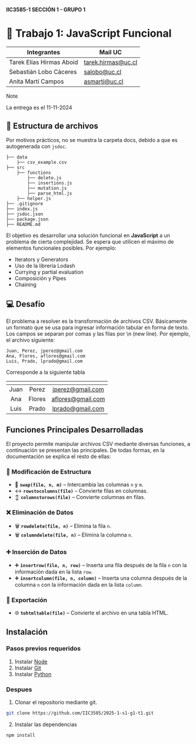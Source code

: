 #### IIC3585-1 SECCIÓN 1 - GRUPO 1
# 🤖 Trabajo 1: JavaScript Funcional

| Integrantes | Mail UC |
|-|-|
| Tarek Elías Hirmas Aboid | tarek.hirmas@uc.cl |
| Sebastián Lobo Cáceres | salobo@uc.cl|
| Anita Martí Campos | asmarti@uc.cl |

> [!NOTE]
> La entrega es el 11-11-2024

## 📁 Estructura de archivos
Por motivos prácticos, no se muestra la carpeta docs, debido a que es autogenerada con ```jsdoc```.
```
├── data
    ├── csv_example.csv
├── src
    ├── functions
        ├── delete.js
        ├── insertions.js
        ├── mutation.js
        ├── parse_html.js
    ├── helper.js
├── .gitignore
├── index.js
├── jsdoc.json
├── package.json
├── README.md
```

El objetivo es desarrollar una solución funcional en **JavaScript** a un problema de cierta complejidad. Se espera que utilicen el máximo de elementos funcionales posibles. Por ejemplo:

* Iterators y Generators
* Uso de la librería Lodash
* Currying y partial evaluation
* Composición y Pipes
* Chaining

## 💻 Desafío

El problema a resolver es la transformación de archivos CSV.  Básicamente un formato que se usa para ingresar información tabular en forma de texto. Los campos se separan por comas y las filas por \n (new line). Por ejemplo, el archivo siguiente:

```
Juan, Perez, jperez@gmail.com
Ana, Flores, aflores@gmail.com
Luis, Prado, lprado@gmail.com
```

Corresponde a la siguiente tabla


| <!-- -->     | <!-- -->         | <!-- -->       |
|:------------:|:-----------------:|:-------------:|
|Juan | Perez  | jperez@gmail.com  |
|Ana  | Flores | aflores@gmail.com |
|Luis | Prado  | lprado@gmail.com  |


## Funciones Principales Desarrolladas

El proyecto permite manipular archivos CSV mediante diversas funciones, a continuación se presentan las principales. De todas formas, en la documentación se explica el resto de ellas:  

### 🔄 Modificación de Estructura  
- 🔀 **`swap(file, n, m)`** – Intercambia las columnas `n` y `m`.  
- ↔️ **`rowstocolumns(file)`** – Convierte filas en columnas.  
- ↕️ **`columnstorows(file)`** – Convierte columnas en filas.  

### ❌ Eliminación de Datos  
- 🗑️ **`rowdelete(file, n)`** – Elimina la fila `n`.  
- 🗑️ **`columndelete(file, n)`** – Elimina la columna `n`.  

### ➕ Inserción de Datos  
- ➕ **`insertrow(file, n, row)`** – Inserta una fila después de la fila `n` con la información dada en la lista `row`.  
- ➕ **`insertcolumn(file, n, column)`** – Inserta una columna después de la columna `n` con la información dada en la lista `column`.  

### 📄 Exportación  
- 🌐 **`tohtmltable(file)`** – Convierte el archivo en una tabla HTML.  



## Instalación

### Pasos previos requeridos
1. Instalar [Node](https://nodejs.org/en)
2. Instalar [Git](https://git-scm.com/)
3. Instalar [Python](https://www.python.org/)

### Despues
1. Clonar el repositorio mediante git.
```bash
git clone https://github.com/IIC3585/2025-1-s1-g1-t1.git
```
2. Instalar las dependencias
```bash
npm install
```
